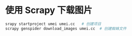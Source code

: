 # 使用 Scrapy 下载图片

```bash
srapy startproject umei umei.cc   # 创建项目
scrapy genspider download_images umei.cc  # 创建蜘蛛文件
```